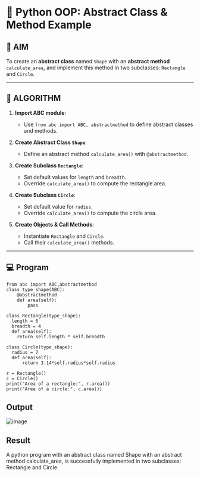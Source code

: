# 🐍 Python OOP: Abstract Class & Method Example

## 🎯 AIM

To create an **abstract class** named `Shape` with an **abstract method** `calculate_area`, and implement this method in two subclasses: `Rectangle` and `Circle`.

---

## 🧠 ALGORITHM

1. **Import ABC module**:
   - Use `from abc import ABC, abstractmethod` to define abstract classes and methods.

2. **Create Abstract Class `Shape`**:
   - Define an abstract method `calculate_area()` with `@abstractmethod`.

3. **Create Subclass `Rectangle`**:
   - Set default values for `length` and `breadth`.
   - Override `calculate_area()` to compute the rectangle area.

4. **Create Subclass `Circle`**:
   - Set default value for `radius`.
   - Override `calculate_area()` to compute the circle area.

5. **Create Objects & Call Methods**:
   - Instantiate `Rectangle` and `Circle`.
   - Call their `calculate_area()` methods.

---

## 💻 Program
~~~
from abc import ABC,abstractmethod
class type_shape(ABC): 
    @abstractmethod
    def area(self):
        pass

class Rectangle(type_shape):
  length = 6
  breadth = 4
  def area(self):
    return self.length * self.breadth

class Circle(type_shape):
  radius = 7
  def area(self):
      return 3.14*self.radius*self.radius

r = Rectangle() 
c = Circle() 
print("Area of a rectangle:", r.area()) 
print("Area of a circle:", c.area())
~~~

## Output
![image](https://github.com/user-attachments/assets/d685918a-5331-4ff1-9875-d1a73be6da73)


## Result
A python program with an abstract class named Shape with an abstract method calculate_area, is successfully implemented in two subclasses: Rectangle and Circle.
